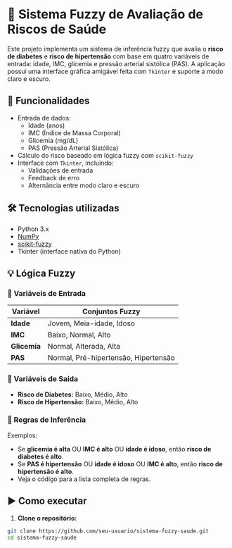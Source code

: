 # 🧠 Sistema Fuzzy de Avaliação de Riscos de Saúde

Este projeto implementa um sistema de inferência fuzzy que avalia o **risco de diabetes** e **risco de hipertensão** com base em quatro variáveis de entrada: idade, IMC, glicemia e pressão arterial sistólica (PAS). A aplicação possui uma interface gráfica amigável feita com `Tkinter` e suporte a modo claro e escuro.

## 📌 Funcionalidades

- Entrada de dados:
  - Idade (anos)
  - IMC (Índice de Massa Corporal)
  - Glicemia (mg/dL)
  - PAS (Pressão Arterial Sistólica)
- Cálculo do risco baseado em lógica fuzzy com `scikit-fuzzy`
- Interface com `Tkinter`, incluindo:
  - Validações de entrada
  - Feedback de erro
  - Alternância entre modo claro e escuro

## 🛠️ Tecnologias utilizadas

- Python 3.x
- [NumPy](https://numpy.org/)
- [scikit-fuzzy](https://github.com/scikit-fuzzy/scikit-fuzzy)
- Tkinter (interface nativa do Python)

## 💡 Lógica Fuzzy

### 🔹 Variáveis de Entrada

| Variável   | Conjuntos Fuzzy                  |
|------------|----------------------------------|
| **Idade**  | Jovem, Meia-idade, Idoso         |
| **IMC**    | Baixo, Normal, Alto              |
| **Glicemia** | Normal, Alterada, Alta         |
| **PAS**    | Normal, Pré-hipertensão, Hipertensão |

### 🔸 Variáveis de Saída

- **Risco de Diabetes:** Baixo, Médio, Alto
- **Risco de Hipertensão:** Baixo, Médio, Alto

### 🔁 Regras de Inferência

Exemplos:
- Se **glicemia é alta** OU **IMC é alto** OU **idade é idoso**, então **risco de diabetes é alto**.
- Se **PAS é hipertensão** OU **idade é idoso** OU **IMC é alto**, então **risco de hipertensão é alto**.
- Veja o código para a lista completa de regras.

## ▶️ Como executar

1. **Clone o repositório:**

```bash
git clone https://github.com/seu-usuario/sistema-fuzzy-saude.git
cd sistema-fuzzy-saude
